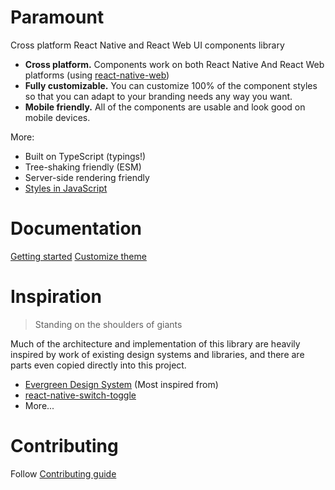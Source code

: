 # Paramount

Cross platform React Native and React Web UI components library

- **Cross platform.** Components work on both React Native And React Web platforms (using [react-native-web](https://github.com/necolas/react-native-web))
- **Fully customizable.** You can customize 100% of the component styles so that you can adapt to your branding needs any way you want.
- **Mobile friendly.** All of the components are usable and look good on mobile devices.

More:

- Built on TypeScript (typings!)
- Tree-shaking friendly (ESM)
- Server-side rendering friendly
- [Styles in JavaScript](https://twitter.com/necolas/status/1058949412284592128)

# Documentation

[Getting started](stub)
[Customize theme](stub)

# Inspiration

> Standing on the shoulders of giants

Much of the architecture and implementation of this library are heavily inspired by work of existing design systems and libraries, and there are parts even copied directly into this project.

- [Evergreen Design System](https://github.com/segmentio/evergreen) (Most inspired from)
- [react-native-switch-toggle](https://github.com/react-native-seoul/react-native-switch-toggle)
- More...

# Contributing

Follow [Contributing guide](CONTRIBUTING.md)
